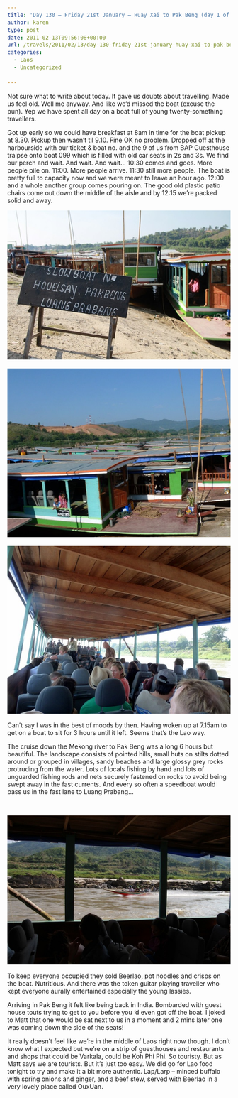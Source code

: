 ```yaml
---
title: 'Day 130 – Friday 21st January – Huay Xai to Pak Beng (day 1 of the slow boat down the Mekong River)'
author: karen
type: post
date: 2011-02-13T09:56:08+00:00
url: /travels/2011/02/13/day-130-friday-21st-january-huay-xai-to-pak-beng-day-1-of-the-slow-boat-down-the-mekong-river/
categories:
  - Laos
  - Uncategorized

---
```

Not sure what to write about today. It gave us doubts about travelling. Made us feel old. Well me anyway. And like we’d missed the boat (excuse the pun). Yep we have spent all day on a boat full of young twenty-something travellers.

Got up early so we could have breakfast at 8am in time for the boat pickup at 8.30. Pickup then wasn’t til 9.10. Fine OK no problem. Dropped off at the harbourside with our ticket & boat no. and the 9 of us from BAP Guesthouse traipse onto boat 099 which is filled with old car seats in 2s and 3s. We find our perch and wait. And wait. And wait… 10:30 comes and goes. More people pile on. 11:00. More people arrive. 11:30 still more people. The boat is pretty full to capacity now and we were meant to leave an hour ago. 12:00 and a whole another group comes pouring on. The good old plastic patio chairs come out down the middle of the aisle and by 12:15 we’re packed solid and away.

![IMG_1769](/travels-wp-content/uploads/2011/02/IMG_1769.jpg)&nbsp;![P1040617](/travels-wp-content/uploads/2011/02/P1040617.jpg)&nbsp;![P1040623](/travels-wp-content/uploads/2011/02/P1040623.jpg) 

Can’t say I was in the best of moods by then. Having woken up at 7.15am to get on a boat to sit for 3 hours until it left. Seems that’s the Lao way.

The cruise down the Mekong river to Pak Beng was a long 6 hours but beautiful. The landscape consists of pointed hills, small huts on stilts dotted around or grouped in villages, sandy beaches and large glossy grey rocks protruding from the water. Lots of locals fishing by hand and lots of unguarded fishing rods and nets securely fastened on rocks to avoid being swept away in the fast currents. And every so often a speedboat would pass us in the fast lane to Luang Prabang…

&nbsp;

![IMG_1780](/travels-wp-content/uploads/2011/02/IMG_1780.jpg) 

To keep everyone occupied they sold Beerlao, pot noodles and crisps on the boat. Nutritious. And there was the token guitar playing traveller who kept everyone aurally entertained especially the young lassies.

Arriving in Pak Beng it felt like being back in India. Bombarded with guest house touts trying to get to you before you ‘d even got off the boat. I joked to Matt that one would be sat next to us in a moment and 2 mins later one was coming down the side of the seats!

It really doesn’t feel like we’re in the middle of Laos right now though. I don’t know what I expected but we’re on a strip of guesthouses and restaurants and shops that could be Varkala, could be Koh Phi Phi. So touristy. But as Matt says we are tourists. But it’s just too easy. We did go for Lao food tonight to try and make it a bit more authentic. Lap/Larp – minced buffalo with spring onions and ginger, and a beef stew, served with Beerlao in a very lovely place called OuxUan.

 [1]: http://www.mattburns.co.uk/travels/wp-content/uploads/2011/02/IMG_1769.jpg
 [2]: http://www.mattburns.co.uk/travels/wp-content/uploads/2011/02/P1040617.jpg
 [3]: http://www.mattburns.co.uk/travels/wp-content/uploads/2011/02/P1040623.jpg
 [4]: http://www.mattburns.co.uk/travels/wp-content/uploads/2011/02/IMG_1780.jpg